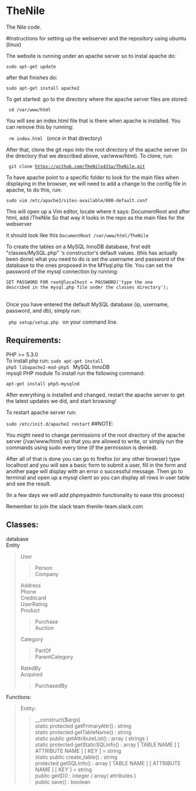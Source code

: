 # TheNile
The Nile code.

#Instructions for setting up the webserver and the repository using ubuntu (linux)

The website is running under an apache server so to instal apache do:

<code>sudo apt-get update</code>

after that finishes do:

<code>sudo apt-get install apache2</code>


To get started: go to the directory where the apache server files are stored:

<code> cd /var/www/html </code>

You will see an index.html file that is there when apache is installed. You can remove this by running:

<code> rm index.html </code> (once in that directory)

After that, clone the git repo into the root directory of the apache server (in the directory that we described above, var/www/html). To clone, run:

<code> git clone https://github.com/TheNile431w/TheNile.git </code>

To have apache point to a specific folder to look for the main files when displaying in the browser, we will need to add a change to the config file in apache, to do this, run:

<code>sudo vim /etc/apache2/sites-available/000-default.conf </code>

This will open up a Vim editor, locate where it says: DocumentRoot and after html, add /TheNile  So that way it looks in the repo as the main files for the webserver

it should look like this
<code>DocumentRoot /var/www/html/TheNile </code>



To create the tables on a MySQL InnoDB database, first edit "classes/MySQL.php" 's constructor's default values. (this has actually been done) what you need to do is set the username and password of the database to the ones proposed in the MYsql.php file. You can set the password of the mysql connection by running: 

<code>SET PASSWORD FOR root@localhost = PASSWORD('type the one described in the mysql.php file under the classes directory'); </code><br />

Once you have entered the default MySQL database (ip, username, password, and db), simply run:

<code> php setup/setup.php </code> on your command line.

## Requirements:
PHP >= 5.3.0<br />
To install php run:
<code>sudo apt-get install php5 libapache2-mod-php5 </code>
MySQL InnoDB<br />
mysqli PHP module
To install run the following command:

<code>apt-get install php5-mysqlnd</code>


After everything is installed and changed, restart the apache server to get the latest updates we did, and start browsing!

To restart apache server run:

<code>sudo /etc/init.d/apache2 restart</code>
##NOTE:

You might need to change permissions of the root directory of the apache server (/var/www/html) so that you are allowed to write, or simply run the commands using sudo every time (if the permission is denied).

After all of that is done you can go to firefox (or any other browser) type localhost and you will see a basic form to submit a user, fill in the form and another page will display with an error o successful message. Then go to terminal and open up a mysql client so you can display all rows in user table and see the result. 

(In a few days we will add phpmyadmin functionality to ease this process)

Remember to join the slack team thenile-team.slack.com


## Classes:
database<br />
Entity<br />
<blockquote>	User<br />
	<blockquote>	Person<br />
		Company</blockquote>
	Address<br />
	Phone<br />
	Creditcard<br />
	UserRating<br />
	Product<br />
	<blockquote>	Purchase<br />
		Auction</blockquote>
	Category<br />
	<blockquote>	PartOf<br />
		ParentCategory</blockquote>
	RatedBy<br />
	Acquired<br />
	<blockquote>	PurchasedBy</blockquote>
</blockquote>

Functions:<br />
<blockquote>
	Entity:<br />
	<blockquote>
		__construct($args)<br />
		static protected getPrimaryAttr() : string<br />
		static protected getTableName() : string<br />
		static public getAttributeList() : array ( strings )<br />
		static protected getStaticSQLInfo() : array [ TABLE NAME ] [ ATTRIBUTE NAME ] [ KEY ] = string<br />
		static public create_table() : string<br />
		protected getSQLInfo() : array [ TABLE NAME ] [ ATTRIBUTE NAME ] [ KEY ] = string<br />
		public getID() : integer / array( attributes )<br />
		public save() : boolean<br />
	</blockquote>
</blockquote>
    
